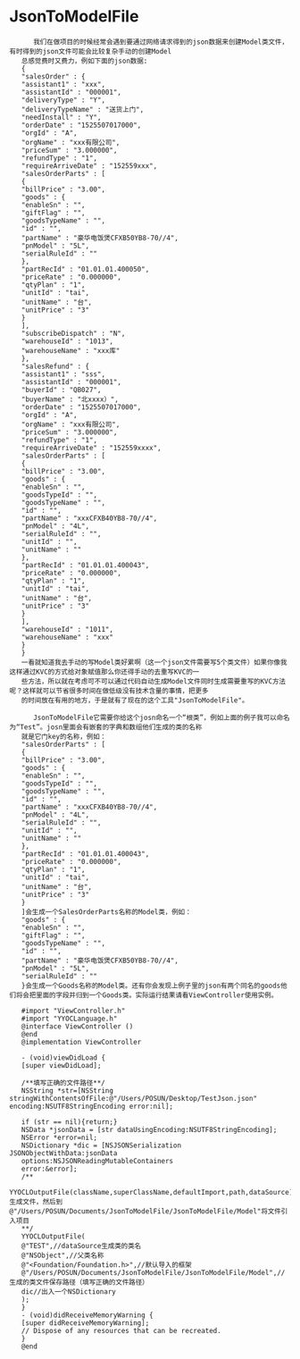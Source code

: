 # JsonToModelFile

          我们在做项目的时候经常会遇到要通过网络请求得到的json数据来创建Model类文件，有时得到的json文件可能会比较复杂手动的创建Model
       总感觉费时又费力，例如下面的json数据:
       {
       "salesOrder" : {
       "assistant1" : "xxx",
       "assistantId" : "000001",
       "deliveryType" : "Y",
       "deliveryTypeName" : "送货上门",
       "needInstall" : "Y",
       "orderDate" : "1525507017000",
       "orgId" : "A",
       "orgName" : "xxx有限公司",
       "priceSum" : "3.000000",
       "refundType" : "1",
       "requireArriveDate" : "152559xxx",
       "salesOrderParts" : [
       {
       "billPrice" : "3.00",
       "goods" : {
       "enableSn" : "",
       "giftFlag" : "",
       "goodsTypeName" : "",
       "id" : "",
       "partName" : "豪华电饭煲CFXB50YB8-70//4",
       "pnModel" : "5L",
       "serialRuleId" : ""
       },
       "partRecId" : "01.01.01.400050",
       "priceRate" : "0.000000",
       "qtyPlan" : "1",
       "unitId" : "tai",
       "unitName" : "台",
       "unitPrice" : "3"
       }
       ],
       "subscribeDispatch" : "N",
       "warehouseId" : "1013",
       "warehouseName" : "xxx库"
       },
       "salesRefund" : {
       "assistant1" : "sss",
       "assistantId" : "000001",
       "buyerId" : "QB027",
       "buyerName" : "北xxxx）",
       "orderDate" : "1525507017000",
       "orgId" : "A",
       "orgName" : "xxx有限公司",
       "priceSum" : "3.000000",
       "refundType" : "1",
       "requireArriveDate" : "152559xxxx",
       "salesOrderParts" : [
       {
       "billPrice" : "3.00",
       "goods" : {
       "enableSn" : "",
       "goodsTypeId" : "",
       "goodsTypeName" : "",
       "id" : "",
       "partName" : "xxxCFXB40YB8-70//4",
       "pnModel" : "4L",
       "serialRuleId" : "",
       "unitId" : "",
       "unitName" : ""
       },
       "partRecId" : "01.01.01.400043",
       "priceRate" : "0.000000",
       "qtyPlan" : "1",
       "unitId" : "tai",
       "unitName" : "台",
       "unitPrice" : "3"
       }
       ],
       "warehouseId" : "1011",
       "warehouseName" : "xxx"
       }
       }
       一看就知道我去手动的写Model类好累啊（这一个json文件需要写5个类文件）如果你像我这样通过KVC的方式给对象赋值那么你还得手动的去重写KVC的一
       些方法，所以就在考虑可不可以通过代码自动生成Model文件同时生成需要重写的KVC方法呢？这样就可以节省很多时间在做低级没有技术含量的事情，把更多
       的时间放在有用的地方，于是就有了现在的这个工具"JsonToModelFile"。
       
          JsonToModelFile它需要你给这个josn命名一个“根类”，例如上面的例子我可以命名为“Test”。josn里面会有嵌套的字典和数组他们生成的类的名称
       就是它门key的名称，例如：
       "salesOrderParts" : [
       {
       "billPrice" : "3.00",
       "goods" : {
       "enableSn" : "",
       "goodsTypeId" : "",
       "goodsTypeName" : "",
       "id" : "",
       "partName" : "xxxCFXB40YB8-70//4",
       "pnModel" : "4L",
       "serialRuleId" : "",
       "unitId" : "",
       "unitName" : ""
       },
       "partRecId" : "01.01.01.400043",
       "priceRate" : "0.000000",
       "qtyPlan" : "1",
       "unitId" : "tai",
       "unitName" : "台",
       "unitPrice" : "3"
       }
       ]会生成一个SalesOrderParts名称的Model类，例如：
       "goods" : {
       "enableSn" : "",
       "giftFlag" : "",
       "goodsTypeName" : "",
       "id" : "",
       "partName" : "豪华电饭煲CFXB50YB8-70//4",
       "pnModel" : "5L",
       "serialRuleId" : ""
       }会生成一个Goods名称的Model类。还有你会发现上例子里的json有两个同名的goods他们将会把里面的字段并归到一个Goods类。实际运行结果请看ViewController使用实例。
       
       #import "ViewController.h"
       #import "YYOCLanguage.h"
       @interface ViewController ()
       @end
       @implementation ViewController
       
       - (void)viewDidLoad {
       [super viewDidLoad];
       
       /**填写正确的文件路径**/
       NSString *str=[NSString stringWithContentsOfFile:@"/Users/POSUN/Desktop/TestJson.json" encoding:NSUTF8StringEncoding error:nil];
       
       if (str == nil){return;}
       NSData *jsonData = [str dataUsingEncoding:NSUTF8StringEncoding];
       NSError *error=nil;
       NSDictionary *dic = [NSJSONSerialization JSONObjectWithData:jsonData
       options:NSJSONReadingMutableContainers
       error:&error];
       /**
       YYOCLOutputFile(className,superClassName,defaultImport,path,dataSource)生成文件，然后到@"/Users/POSUN/Documents/JsonToModelFile/JsonToModelFile/Model"将文件引入项目
       **/
       YYOCLOutputFile(
       @"TEST",//dataSource生成类的类名
       @"NSObject",//父类名称
       @"<Foundation/Foundation.h>",//默认导入的框架
       @"/Users/POSUN/Documents/JsonToModelFile/JsonToModelFile/Model",//生成的类文件保存路径（填写正确的文件路径）
       dic//出入一个NSDictionary
       );
       }
       - (void)didReceiveMemoryWarning {
       [super didReceiveMemoryWarning];
       // Dispose of any resources that can be recreated.
       }
       @end
       
       
       
         
